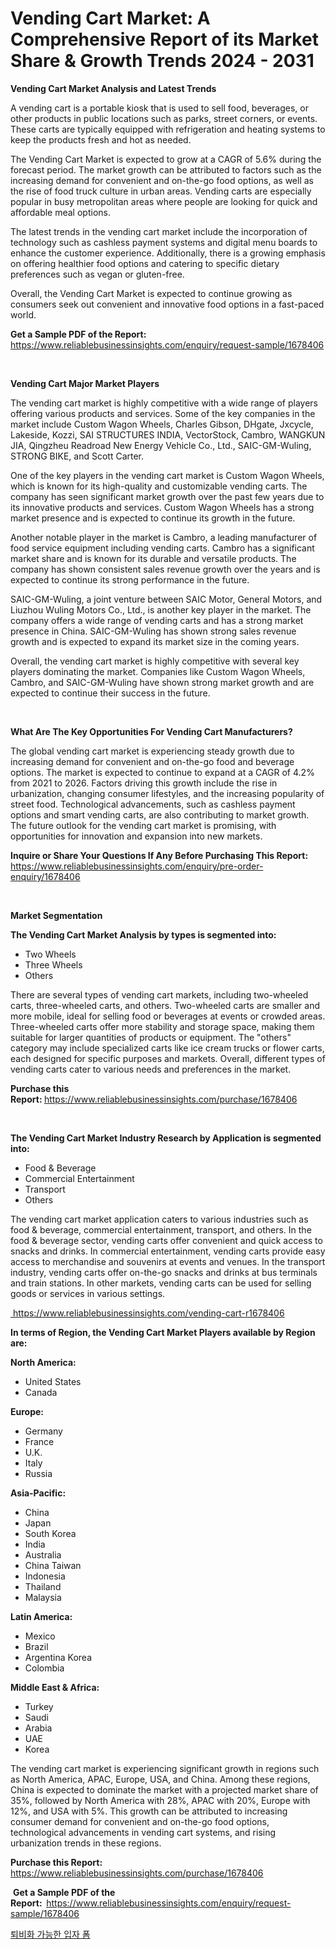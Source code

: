 <p><h1>Vending Cart Market: A Comprehensive Report of its Market Share & Growth Trends 2024 - 2031</h1></p><p><strong>Vending Cart Market Analysis and Latest Trends</strong></p>
<p><p>A vending cart is a portable kiosk that is used to sell food, beverages, or other products in public locations such as parks, street corners, or events. These carts are typically equipped with refrigeration and heating systems to keep the products fresh and hot as needed.</p><p>The Vending Cart Market is expected to grow at a CAGR of 5.6% during the forecast period. The market growth can be attributed to factors such as the increasing demand for convenient and on-the-go food options, as well as the rise of food truck culture in urban areas. Vending carts are especially popular in busy metropolitan areas where people are looking for quick and affordable meal options.</p><p>The latest trends in the vending cart market include the incorporation of technology such as cashless payment systems and digital menu boards to enhance the customer experience. Additionally, there is a growing emphasis on offering healthier food options and catering to specific dietary preferences such as vegan or gluten-free.</p><p>Overall, the Vending Cart Market is expected to continue growing as consumers seek out convenient and innovative food options in a fast-paced world.</p></p>
<p><strong>Get a Sample PDF of the Report:&nbsp;</strong> <a href="https://www.reliablebusinessinsights.com/enquiry/request-sample/1678406">https://www.reliablebusinessinsights.com/enquiry/request-sample/1678406</a></p>
<p>&nbsp;</p>
<p><strong>Vending Cart Major Market Players</strong></p>
<p><p>The vending cart market is highly competitive with a wide range of players offering various products and services. Some of the key companies in the market include Custom Wagon Wheels, Charles Gibson, DHgate, Jxcycle, Lakeside, Kozzi, SAI STRUCTURES INDIA, VectorStock, Cambro, WANGKUN JIA, Qingzheu Readroad New Energy Vehicle Co., Ltd., SAIC-GM-Wuling, STRONG BIKE, and Scott Carter.</p><p>One of the key players in the vending cart market is Custom Wagon Wheels, which is known for its high-quality and customizable vending carts. The company has seen significant market growth over the past few years due to its innovative products and services. Custom Wagon Wheels has a strong market presence and is expected to continue its growth in the future.</p><p>Another notable player in the market is Cambro, a leading manufacturer of food service equipment including vending carts. Cambro has a significant market share and is known for its durable and versatile products. The company has shown consistent sales revenue growth over the years and is expected to continue its strong performance in the future.</p><p>SAIC-GM-Wuling, a joint venture between SAIC Motor, General Motors, and Liuzhou Wuling Motors Co., Ltd., is another key player in the market. The company offers a wide range of vending carts and has a strong market presence in China. SAIC-GM-Wuling has shown strong sales revenue growth and is expected to expand its market size in the coming years.</p><p>Overall, the vending cart market is highly competitive with several key players dominating the market. Companies like Custom Wagon Wheels, Cambro, and SAIC-GM-Wuling have shown strong market growth and are expected to continue their success in the future.</p></p>
<p>&nbsp;</p>
<p><strong>What Are The Key Opportunities For Vending Cart Manufacturers?</strong></p>
<p><p>The global vending cart market is experiencing steady growth due to increasing demand for convenient and on-the-go food and beverage options. The market is expected to continue to expand at a CAGR of 4.2% from 2021 to 2026. Factors driving this growth include the rise in urbanization, changing consumer lifestyles, and the increasing popularity of street food. Technological advancements, such as cashless payment options and smart vending carts, are also contributing to market growth. The future outlook for the vending cart market is promising, with opportunities for innovation and expansion into new markets.</p></p>
<p><strong>Inquire or Share Your Questions If Any Before Purchasing This Report:</strong> <a href="https://www.reliablebusinessinsights.com/enquiry/pre-order-enquiry/1678406">https://www.reliablebusinessinsights.com/enquiry/pre-order-enquiry/1678406</a></p>
<p>&nbsp;</p>
<p><strong>Market Segmentation</strong></p>
<p><strong>The Vending Cart Market Analysis by types is segmented into:</strong></p>
<p><ul><li>Two Wheels</li><li>Three Wheels</li><li>Others</li></ul></p>
<p><p>There are several types of vending cart markets, including two-wheeled carts, three-wheeled carts, and others. Two-wheeled carts are smaller and more mobile, ideal for selling food or beverages at events or crowded areas. Three-wheeled carts offer more stability and storage space, making them suitable for larger quantities of products or equipment. The "others" category may include specialized carts like ice cream trucks or flower carts, each designed for specific purposes and markets. Overall, different types of vending carts cater to various needs and preferences in the market.</p></p>
<p><strong>Purchase this Report:&nbsp;</strong><a href="https://www.reliablebusinessinsights.com/purchase/1678406">https://www.reliablebusinessinsights.com/purchase/1678406</a></p>
<p>&nbsp;</p>
<p><strong>The Vending Cart Market Industry Research by Application is segmented into:</strong></p>
<p><ul><li>Food & Beverage</li><li>Commercial Entertainment</li><li>Transport</li><li>Others</li></ul></p>
<p><p>The vending cart market application caters to various industries such as food & beverage, commercial entertainment, transport, and others. In the food & beverage sector, vending carts offer convenient and quick access to snacks and drinks. In commercial entertainment, vending carts provide easy access to merchandise and souvenirs at events and venues. In the transport industry, vending carts offer on-the-go snacks and drinks at bus terminals and train stations. In other markets, vending carts can be used for selling goods or services in various settings.</p></p>
<p><a href="https://www.reliablebusinessinsights.com/vending-cart-r1678406">&nbsp;https://www.reliablebusinessinsights.com/vending-cart-r1678406</a></p>
<p><strong>In terms of Region, the Vending Cart Market Players available by Region are:</strong></p>
<p>
    <p> <strong> North America: </strong>
        <ul>
            <li>United States</li>
            <li>Canada</li>
        </ul>
        </p> 
    <p> <strong> Europe: </strong>
        <ul>
            <li>Germany</li>
            <li>France</li>
            <li>U.K.</li>
            <li>Italy</li>
            <li>Russia</li>
        </ul>
        </p> 
    <p> <strong> Asia-Pacific: </strong>
        <ul>
            <li>China</li>
            <li>Japan</li>
            <li>South Korea</li>
            <li>India</li>
            <li>Australia</li>
            <li>China Taiwan</li>
            <li>Indonesia</li>
            <li>Thailand</li>
            <li>Malaysia</li>
        </ul>
        </p> 
    <p> <strong> Latin America: </strong>
        <ul>
            <li>Mexico</li>
            <li>Brazil</li>
            <li>Argentina Korea</li>
            <li>Colombia</li>
        </ul>
        </p> 
    <p> <strong> Middle East & Africa: </strong>
        <ul>
            <li>Turkey</li>
            <li>Saudi</li>
            <li>Arabia</li>
            <li>UAE</li>
            <li>Korea</li>
        </ul>
    </p>
    </p>
<p><p>The vending cart market is experiencing significant growth in regions such as North America, APAC, Europe, USA, and China. Among these regions, China is expected to dominate the market with a projected market share of 35%, followed by North America with 28%, APAC with 20%, Europe with 12%, and USA with 5%. This growth can be attributed to increasing consumer demand for convenient and on-the-go food options, technological advancements in vending cart systems, and rising urbanization trends in these regions.</p></p>
<p><strong>Purchase this Report: </strong><a href="https://www.reliablebusinessinsights.com/purchase/1678406">https://www.reliablebusinessinsights.com/purchase/1678406</a></p>
<p>&nbsp;<strong>Get a Sample PDF of the Report:&nbsp;&nbsp;</strong><a href="https://www.reliablebusinessinsights.com/enquiry/request-sample/1678406">https://www.reliablebusinessinsights.com/enquiry/request-sample/1678406</a></p>
<p><strong></strong></p>
<p><p><a href="https://github.com/admichael111/Market-Research-Report-List-1/blob/main/717732693368.md">퇴비화 가능한 입자 폼</a></p></p>